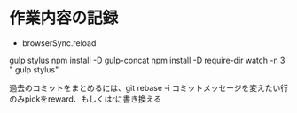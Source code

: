 # 作業内容の記録

- browserSync.reload


gulp stylus
npm install -D gulp-concat
npm install -D require-dir
watch -n 3 " gulp stylus"

過去のコミットをまとめるには、git rebase -i
コミットメッセージを変えたい行のみpickをreward、もしくはrに書き換える


